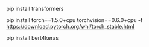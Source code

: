 pip install transformers

pip install torch==1.5.0+cpu torchvision==0.6.0+cpu -f https://download.pytorch.org/whl/torch_stable.html

pip install bert4keras
